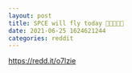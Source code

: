 ```yaml
--- 
layout: post 
title: SPCE will fly today 🚀🚀🚀🚀🚀 
date: 2021-06-25 1624621244 
categories: reddit 
--- 
```

https://redd.it/o7lzie